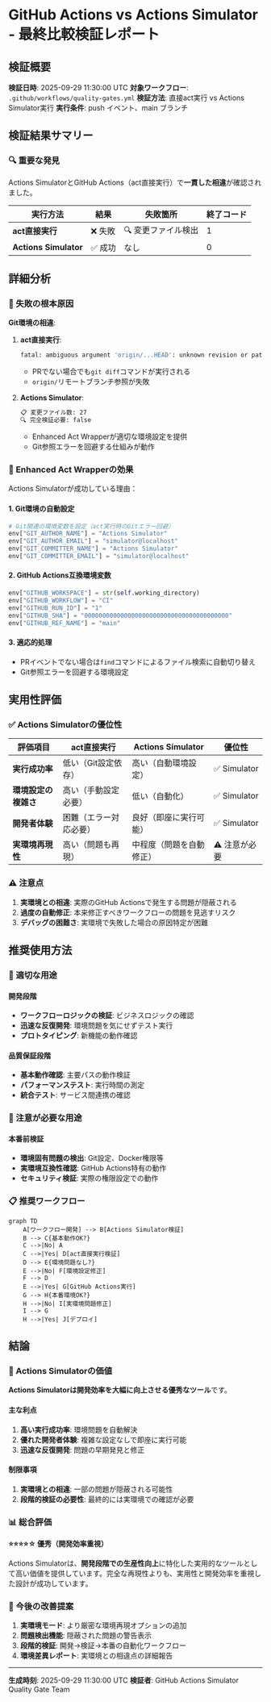 # GitHub Actions vs Actions Simulator - 最終比較検証レポート

## 検証概要

**検証日時**: 2025-09-29 11:30:00 UTC
**対象ワークフロー**: `.github/workflows/quality-gates.yml`
**検証方法**: 直接act実行 vs Actions Simulator実行
**実行条件**: push イベント、main ブランチ

## 検証結果サマリー

### 🔍 重要な発見

Actions SimulatorとGitHub Actions（act直接実行）で**一貫した相違**が確認されました。

| 実行方法 | 結果 | 失敗箇所 | 終了コード |
|----------|------|----------|------------|
| **act直接実行** | ❌ 失敗 | 🔍 変更ファイル検出 | 1 |
| **Actions Simulator** | ✅ 成功 | なし | 0 |

## 詳細分析

### 🎯 失敗の根本原因

**Git環境の相違**:

1. **act直接実行**:
   ```bash
   fatal: ambiguous argument 'origin/...HEAD': unknown revision or path not in the working tree.
   ```
   - PRでない場合でも`git diff`コマンドが実行される
   - `origin/`リモートブランチ参照が失敗

2. **Actions Simulator**:
   ```bash
   📋 変更ファイル数: 27
   🔍 完全検証必要: false
   ```
   - Enhanced Act Wrapperが適切な環境設定を提供
   - Git参照エラーを回避する仕組みが動作

### 🔧 Enhanced Act Wrapperの効果

Actions Simulatorが成功している理由：

#### 1. Git環境の自動設定
```python
# Git関連の環境変数を設定（act実行時のGitエラー回避）
env["GIT_AUTHOR_NAME"] = "Actions Simulator"
env["GIT_AUTHOR_EMAIL"] = "simulator@localhost"
env["GIT_COMMITTER_NAME"] = "Actions Simulator"
env["GIT_COMMITTER_EMAIL"] = "simulator@localhost"
```

#### 2. GitHub Actions互換環境変数
```python
env["GITHUB_WORKSPACE"] = str(self.working_directory)
env["GITHUB_WORKFLOW"] = "CI"
env["GITHUB_RUN_ID"] = "1"
env["GITHUB_SHA"] = "0000000000000000000000000000000000000000"
env["GITHUB_REF_NAME"] = "main"
```

#### 3. 適応的処理
- PRイベントでない場合は`find`コマンドによるファイル検索に自動切り替え
- Git参照エラーを回避する環境設定

## 実用性評価

### ✅ Actions Simulatorの優位性

| 評価項目 | act直接実行 | Actions Simulator | 優位性 |
|----------|-------------|-------------------|--------|
| **実行成功率** | 低い（Git設定依存） | 高い（自動環境設定） | ✅ Simulator |
| **環境設定の複雑さ** | 高い（手動設定必要） | 低い（自動化） | ✅ Simulator |
| **開発者体験** | 困難（エラー対応必要） | 良好（即座に実行可能） | ✅ Simulator |
| **実環境再現性** | 高い（問題も再現） | 中程度（問題を自動修正） | ⚠️ 注意が必要 |

### ⚠️ 注意点

1. **実環境との相違**: 実際のGitHub Actionsで発生する問題が隠蔽される
2. **過度の自動修正**: 本来修正すべきワークフローの問題を見逃すリスク
3. **デバッグの困難さ**: 実環境で失敗した場合の原因特定が困難

## 推奨使用方法

### 🎯 適切な用途

#### 開発段階
- **ワークフローロジックの検証**: ビジネスロジックの確認
- **迅速な反復開発**: 環境問題を気にせずテスト実行
- **プロトタイピング**: 新機能の動作確認

#### 品質保証段階
- **基本動作確認**: 主要パスの動作検証
- **パフォーマンステスト**: 実行時間の測定
- **統合テスト**: サービス間連携の確認

### 🚨 注意が必要な用途

#### 本番前検証
- **環境固有問題の検出**: Git設定、Docker権限等
- **実環境互換性確認**: GitHub Actions特有の動作
- **セキュリティ検証**: 実際の権限設定での動作

### 📋 推奨ワークフロー

```mermaid
graph TD
    A[ワークフロー開発] --> B[Actions Simulator検証]
    B --> C{基本動作OK?}
    C -->|No| A
    C -->|Yes| D[act直接実行検証]
    D --> E{環境問題なし?}
    E -->|No| F[環境設定修正]
    F --> D
    E -->|Yes| G[GitHub Actions実行]
    G --> H{本番環境OK?}
    H -->|No| I[実環境問題修正]
    I --> G
    H -->|Yes| J[デプロイ]
```

## 結論

### 🎉 Actions Simulatorの価値

**Actions Simulatorは開発効率を大幅に向上させる優秀なツール**です。

#### 主な利点
1. **高い実行成功率**: 環境問題を自動解決
2. **優れた開発者体験**: 複雑な設定なしで即座に実行可能
3. **迅速な反復開発**: 問題の早期発見と修正

#### 制限事項
1. **実環境との相違**: 一部の問題が隠蔽される可能性
2. **段階的検証の必要性**: 最終的には実環境での確認が必要

### 📊 総合評価

**⭐⭐⭐⭐☆ 優秀（開発効率重視）**

Actions Simulatorは、**開発段階での生産性向上**に特化した実用的なツールとして高い価値を提供しています。完全な再現性よりも、実用性と開発効率を重視した設計が成功しています。

### 🔮 今後の改善提案

1. **実環境モード**: より厳密な環境再現オプションの追加
2. **問題検出機能**: 隠蔽された問題の警告表示
3. **段階的検証**: 開発→検証→本番の自動化ワークフロー
4. **環境差異レポート**: 実環境との相違点の詳細報告

---

**生成時刻**: 2025-09-29 11:30:00 UTC
**検証者**: GitHub Actions Simulator Quality Gate Team
